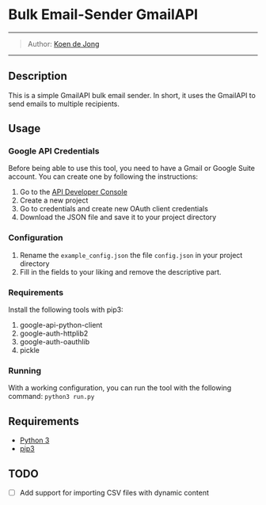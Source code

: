 # Bulk Email-Sender GmailAPI 
___
> Author: [Koen de Jong](https://www.koendejong.net)
___

## Description
This is a simple GmailAPI bulk email sender. 
In short, it uses the GmailAPI to send emails to multiple recipients.

## Usage

### Google API Credentials
Before being able to use this tool, you need to have a Gmail or Google Suite account. 
You can create one by following the instructions:
1. Go to the [API Developer Console](https://console.cloud.google.com/apis/dashboard)
2. Create a new project
3. Go to credentials and create new OAuth client credentials
4. Download the JSON file and save it to your project directory

### Configuration
1. Rename the `example_config.json` the file `config.json` in your project directory
2. Fill in the fields to your liking and remove the descriptive part.

### Requirements
Install the following tools with pip3:
1. google-api-python-client 
2. google-auth-httplib2 
3. google-auth-oauthlib
4. pickle

### Running 
With a working configuration, you can run the tool with the following command:
`python3 run.py`

## Requirements
* [Python 3](https://www.python.org/downloads/)
* [pip3](https://pypi.org/project/pip/)

## TODO
* [ ] Add support for importing CSV files with dynamic content
